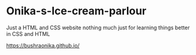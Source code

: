 # Onika-s-Ice-cream-parlour
Just a HTML and CSS website nothing much just for learning things better in CSS and HTML


https://bushraonika.github.io/
